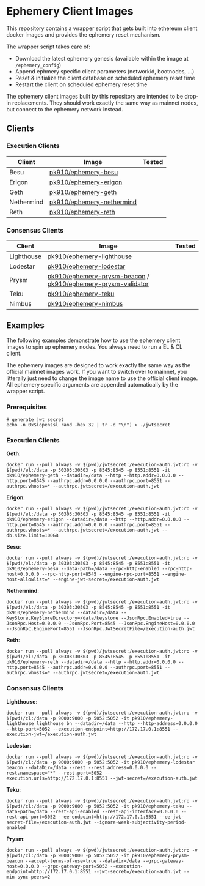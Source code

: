 # Ephemery Client Images

This repository contains a wrapper script that gets built into ethereum client docker images and provides the ephemery reset mechanism.

The wrapper script takes care of:
* Download the latest ephemery genesis (available within the image at `/ephemery_config`)
* Append ephmery specific client parameters (networkid, bootnodes, ...)
* Reset & initialize the client database on scheduled ephemery reset time
* Restart the client on scheduled ephemery reset time

The ephemery client images built by this repository are intended to be drop-in replacements.
They should work exactly the same way as mainnet nodes, but connect to the ephemery network instead.

## Clients

### Execution Clients

| Client | Image | Tested |
|--------|-------|---------------------|
| Besu   | [pk910/ephemery-besu](https://hub.docker.com/r/pk910/ephemery-besu) |
| Erigon | [pk910/ephemery-erigon](https://hub.docker.com/r/pk910/ephemery-erigon) |
| Geth   | [pk910/ephemery-geth](https://hub.docker.com/r/pk910/ephemery-geth) |
| Nethermind | [pk910/ephemery-nethermind](https://hub.docker.com/r/pk910/ephemery-nethermind) |
| Reth | [pk910/ephemery-reth](https://hub.docker.com/r/pk910/ephemery-reth) |

### Consensus Clients

| Client | Image | Tested |
|--------|-------|---------------------|
| Lighthouse | [pk910/ephemery-lighthouse](https://hub.docker.com/r/pk910/ephemery-lighthouse) |
| Lodestar | [pk910/ephemery-lodestar](https://hub.docker.com/r/pk910/ephemery-lodestar) |
| Prysm   | [pk910/ephemery-prysm-beacon](https://hub.docker.com/r/pk910/ephemery-prysm-beacon) / [pk910/ephemery-prysm-validator](https://hub.docker.com/r/pk910/ephemery-prysm-validator) |
| Teku | [pk910/ephemery-teku](https://hub.docker.com/r/pk910/ephemery-teku) |
| Nimbus | [pk910/ephemery-nimbus](https://hub.docker.com/r/pk910/ephemery-nimbus) |

## Examples

The following examples demonstrate how to use the ephemery client images to spin up ephemery nodes.
You always need to run a EL & CL client. 

The ephemery images are designed to work exactly the same way as the official mainnet images work.
If you want to switch over to mainnet, you litterally just need to change the image name to use the official client image.
All ephemery specific arguments are appended automatically by the wrapper script.

### Prerequisites

```
# generate jwt secret
echo -n 0x$(openssl rand -hex 32 | tr -d "\n") > ./jwtsecret
```

### Execution Clients

**Geth**:
```
docker run --pull always -v $(pwd)/jwtsecret:/execution-auth.jwt:ro -v $(pwd)/el:/data -p 30303:30303 -p 8545:8545 -p 8551:8551 -it pk910/ephemery-geth --datadir=/data --http --http.addr=0.0.0.0 --http.port=8545 --authrpc.addr=0.0.0.0 --authrpc.port=8551 --authrpc.vhosts=* --authrpc.jwtsecret=/execution-auth.jwt
```

**Erigon**:
```
docker run --pull always -v $(pwd)/jwtsecret:/execution-auth.jwt:ro -v $(pwd)/el:/data -p 30303:30303 -p 8545:8545 -p 8551:8551 -it pk910/ephemery-erigon --datadir=/data --http --http.addr=0.0.0.0 --http.port=8545 --authrpc.addr=0.0.0.0 --authrpc.port=8551 --authrpc.vhosts=* --authrpc.jwtsecret=/execution-auth.jwt --db.size.limit=100GB
```

**Besu**:
```
docker run --pull always -v $(pwd)/jwtsecret:/execution-auth.jwt:ro -v $(pwd)/el:/data -p 30303:30303 -p 8545:8545 -p 8551:8551 -it pk910/ephemery-besu --data-path=/data --rpc-http-enabled --rpc-http-host=0.0.0.0 --rpc-http-port=8545 --engine-rpc-port=8551 --engine-host-allowlist=* --engine-jwt-secret=/execution-auth.jwt
```

**Nethermind**:
```
docker run --pull always -v $(pwd)/jwtsecret:/execution-auth.jwt:ro -v $(pwd)/el:/data -p 30303:30303 -p 8545:8545 -p 8551:8551 -it pk910/ephemery-nethermind --datadir=/data --KeyStore.KeyStoreDirectory=/data/keystore --JsonRpc.Enabled=true --JsonRpc.Host=0.0.0.0 --JsonRpc.Port=8545 --JsonRpc.EngineHost=0.0.0.0 --JsonRpc.EnginePort=8551 --JsonRpc.JwtSecretFile=/execution-auth.jwt
```

**Reth**:
```
docker run --pull always -v $(pwd)/jwtsecret:/execution-auth.jwt:ro -v $(pwd)/el:/data -p 30303:30303 -p 8545:8545 -p 8551:8551 -it pk910/ephemery-reth --datadir=/data --http --http.addr=0.0.0.0 --http.port=8545 --authrpc.addr=0.0.0.0 --authrpc.port=8551 --authrpc.vhosts=* --authrpc.jwtsecret=/execution-auth.jwt
```

### Consensus Clients

**Lighthouse**:
```
docker run --pull always -v $(pwd)/jwtsecret:/execution-auth.jwt:ro -v $(pwd)/cl:/data -p 9000:9000 -p 5052:5052 -it pk910/ephemery-lighthouse lighthouse bn --datadir=/data --http --http-address=0.0.0.0 --http-port=5052 --execution-endpoint=http://172.17.0.1:8551 --execution-jwt=/execution-auth.jwt
```

**Lodestar**:
```
docker run --pull always -v $(pwd)/jwtsecret:/execution-auth.jwt:ro -v $(pwd)/cl:/data -p 9000:9000 -p 5052:5052 -it pk910/ephemery-lodestar beacon --dataDir=/data --rest --rest.address=0.0.0.0 --rest.namespace="*" --rest.port=5052 --execution.urls=http://172.17.0.1:8551 --jwt-secret=/execution-auth.jwt
```

**Teku**:
```
docker run --pull always -v $(pwd)/jwtsecret:/execution-auth.jwt:ro -v $(pwd)/cl:/data -p 9000:9000 -p 5052:5052 -it pk910/ephemery-teku --data-path=/data --rest-api-enabled --rest-api-interface=0.0.0.0 --rest-api-port=5052 --ee-endpoint=http://172.17.0.1:8551 --ee-jwt-secret-file=/execution-auth.jwt --ignore-weak-subjectivity-period-enabled
```

**Prysm**:
```
docker run --pull always -v $(pwd)/jwtsecret:/execution-auth.jwt:ro -v $(pwd)/cl:/data -p 9000:9000 -p 5052:5052 -it pk910/ephemery-prysm-beacon --accept-terms-of-use=true --datadir=/data --grpc-gateway-host=0.0.0.0 --grpc-gateway-port=5052 --execution-endpoint=http://172.17.0.1:8551 --jwt-secret=/execution-auth.jwt --min-sync-peers=2
```
